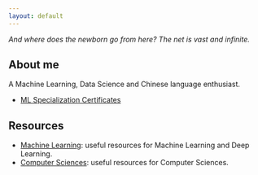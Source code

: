```yaml
---
layout: default
---
```


_And where does the newborn go from here? The net is vast and infinite._

## About me

A Machine Learning, Data Science and Chinese language enthusiast.

* [ML Specialization Certificates](./ml)

## Resources

* [Machine Learning](./ml): useful resources for Machine Learning and Deep Learning.
* [Computer Sciences](./cs): useful resources for Computer Sciences.
